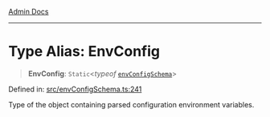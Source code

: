 [Admin Docs](/)

***

# Type Alias: EnvConfig

> **EnvConfig**: `Static`\<*typeof* [`envConfigSchema`](../variables/envConfigSchema.md)\>

Defined in: [src/envConfigSchema.ts:241](https://github.com/syedali237/talawa-api/blob/aa4e819f67def774740606c7a534dc013cdfe393/src/envConfigSchema.ts#L241)

Type of the object containing parsed configuration environment variables.
